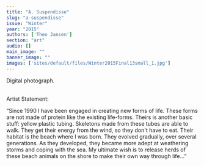 ```yaml
---
title: "A. Suspendisse"
slug: "a-suspendisse"
issue: "Winter"
year: "2015"
authors: ['Theo Jansen']
section: "art"
audio: []
main_image: ""
banner_image: ""
images: ['sites/default/files/Winter2015Final13small_1.jpg']
---
```

  
Digital photograph.

    
Artist Statement:

 “Since 1990 I have been engaged in creating new forms of life. These forms are not made of protein like the existing life-forms. Theirs is another basic stuff: yellow plastic tubing. Skeletons made from these tubes are able to walk. They get their energy from the wind, so they don't have to eat. Their habitat is the beach where I was born. They evolved gradually, over several generations. As they developed, they became more adept at weathering storms and coping with the sea. My ultimate wish is to release herds of these beach animals on the shore to make their own way through life…”

